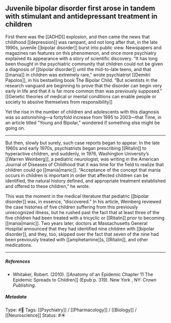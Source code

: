 ## Juvenile bipolar disorder first arose in tandem with stimulant and antidepressant treatment in children # 

First there was the [[ADHD]] explosion, and then came the news that childhood [[depression]] was rampant, and not long after that, in the late 1990s, juvenile [[bipolar disorder]] burst into public view. Newspapers and magazines ran features on this phenomenon, and once more psychiatry explained its appearance with a story of scientific discovery. “It has long been thought in the psychiatric community that children could not be given a diagnosis of [[bipolar disorder]] until the mid-to-late teens, and that [[mania]] in children was extremely rare,” wrote psychiatrist [[Demitri Papolos]], in his bestselling book The Bipolar Child. “But scientists in the research vanguard are beginning to prove that the disorder can begin very early in life and that it is far more common than was previously supposed.” [[Genetic theories of medical or mental conditions can enable people or society to absolve themselves from responsibility]]

Yet the rise in the number of children and adolescents with this diagnosis was so astonishing—a fortyfold increase from 1995 to 2003—that Time, in an article titled “Young and Bipolar,” wondered if something else might be going on.

___

But then, slowly but surely, such case reports began to appear. In the late 1960s and early 1970s, psychiatrists began prescribing [[Ritalin]] to hyperactive children, and suddenly, in 1976, Washington University’s [[Warren Weinberg]], a pediatric neurologist, was writing in the American Journal of Diseases of Childhood that it was time for the field to realize that children could go [[mania|manic]]. “Acceptance of the concept that mania occurs in children is important in order that affected children can be identified, the natural history defined, and appropriate treatment established and offered to these children,” he wrote.

This was the moment in the medical literature that pediatric [[bipolar disorder]] was, in essence, “discovered.” In his article, Weinberg reviewed the case histories of five children suffering from this previously unrecognized illness, but he rushed past the fact that at least three of the five children had been treated with a tricyclic or [[Ritalin]] prior to becoming [[mania|manic]]. Two years later, doctors at Massachusetts General Hospital announced that they had identified nine children with [[bipolar disorder]], and they, too, skipped over the fact that seven of the nine had been previously treated with [[amphetamine]]s, [[Ritalin]], and other medications.

___

##### References

- Whitaker, Robert. (2010). [[Anatomy of an Epidemic Chapter 11 The Epidemic Spreads to Children]] (Epub p. 319). New York , NY: _Crown Publishing_.

##### Metadata

Type: #🔴 
Tags: [[Psychiatry]] / [[Pharmacology]] / [[Biology]] / [[Neuroscience]]
Status: #☀️ 
